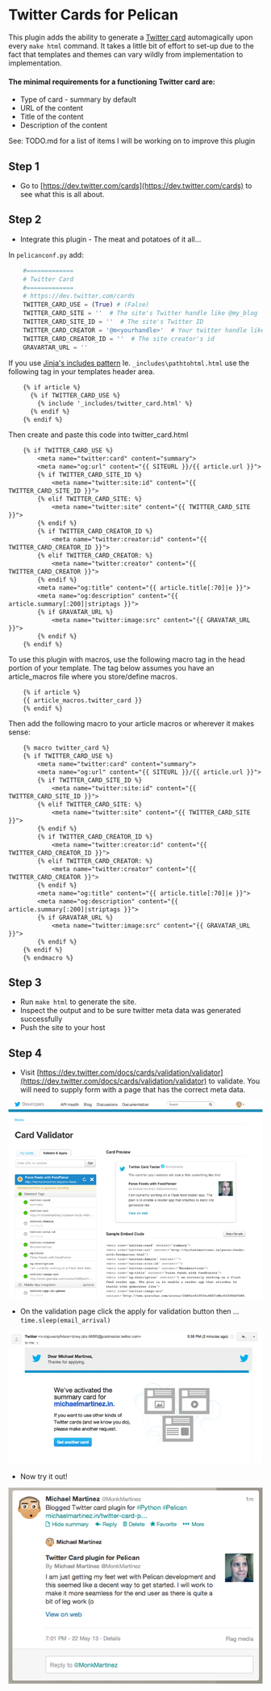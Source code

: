 # Twitter Cards for Pelican #

This plugin adds the ability to generate a [Twitter card](https://dev.twitter.com/cards) automagically upon every `make html` command. It takes a little bit of effort to set-up due to the fact that templates and themes can
vary wildly from implementation to implementation.

#### The minimal requirements for a functioning Twitter card are: ####

* Type of card - summary by default
* URL of the content
* Title of the content
* Description of the content

See: TODO.md for a list of items I will be working on to improve this plugin

## Step 1 ##

* Go to [https://dev.twitter.com/cards](https://dev.twitter.com/cards) to see what this is all about.

## Step 2 ##

* Integrate this plugin - The meat and potatoes of it all...

In `pelicanconf.py` add:

```python
    #=============
    # Twitter Card
    #=============
    # https://dev.twitter.com/cards
    TWITTER_CARD_USE = (True) # (False)
    TWITTER_CARD_SITE = ''  # The site's Twitter handle like @my_blog
    TWITTER_CARD_SITE_ID = ''  # The site's Twitter ID
    TWITTER_CARD_CREATOR = '@m<yourhandle>'  # Your twitter handle like @monkmartinez
    TWITTER_CARD_CREATOR_ID = ''  # The site creator's id
    GRAVARTAR_URL = ''
```

If you use [Jinja's includes pattern](http://jinja.pocoo.org/docs/templates/#include) Ie. `_includes\pathtohtml.html` use the following tag in your templates header area.

```jinja
    {% if article %}
      {% if TWITTER_CARD_USE %}
        {% include '_includes/twitter_card.html' %}
      {% endif %}
    {% endif %}
```

Then create and paste this code into twitter_card.html

```jinja
    {% if TWITTER_CARD_USE %}
        <meta name="twitter:card" content="summary">
        <meta name="og:url" content="{{ SITEURL }}/{{ article.url }}">
        {% if TWITTER_CARD_SITE_ID %}
            <meta name="twitter:site:id" content="{{ TWITTER_CARD_SITE_ID }}">
        {% elif TWITTER_CARD_SITE: %}
            <meta name="twitter:site" content="{{ TWITTER_CARD_SITE }}">
        {% endif %}
        {% if TWITTER_CARD_CREATOR_ID %}
            <meta name="twitter:creator:id" content="{{ TWITTER_CARD_CREATOR_ID }}">
        {% elif TWITTER_CARD_CREATOR: %}
            <meta name="twitter:creator" content="{{ TWITTER_CARD_CREATOR }}">
        {% endif %}
        <meta name="og:title" content="{{ article.title[:70]|e }}">
        <meta name="og:description" content="{{ article.summary[:200]|striptags }}">
        {% if GRAVATAR_URL %}
            <meta name="twitter:image:src" content="{{ GRAVATAR_URL }}">
        {% endif %}
    {% endif %}
```

To use this plugin with macros, use the following macro tag in the head portion of your template. The tag below assumes
you have an article_macros file where you store/define macros.

```jinja
    {% if article %}
    {{ article_macros.twitter_card }}
    {% endif %}
```

Then add the following macro to your article macros or wherever it makes sense:

```jinja
    {% macro twitter_card %}
    {% if TWITTER_CARD_USE %}
        <meta name="twitter:card" content="summary">
        <meta name="og:url" content="{{ SITEURL }}/{{ article.url }}">
        {% if TWITTER_CARD_SITE_ID %}
            <meta name="twitter:site:id" content="{{ TWITTER_CARD_SITE_ID }}">
        {% elif TWITTER_CARD_SITE: %}
            <meta name="twitter:site" content="{{ TWITTER_CARD_SITE }}">
        {% endif %}
        {% if TWITTER_CARD_CREATOR_ID %}
            <meta name="twitter:creator:id" content="{{ TWITTER_CARD_CREATOR_ID }}">
        {% elif TWITTER_CARD_CREATOR: %}
            <meta name="twitter:creator" content="{{ TWITTER_CARD_CREATOR }}">
        {% endif %}
        <meta name="og:title" content="{{ article.title[:70]|e }}">
        <meta name="og:description" content="{{ article.summary[:200]|striptags }}">
        {% if GRAVATAR_URL %}
            <meta name="twitter:image:src" content="{{ GRAVATAR_URL }}">
        {% endif %}
    {% endif %}
    {% endmacro %}
```

## Step 3 ##

* Run `make html` to generate the site.
* Inspect the output and to be sure twitter meta data was generated successfully
* Push the site to your host


## Step 4 ##

* Visit [https://dev.twitter.com/docs/cards/validation/validator](https://dev.twitter.com/docs/cards/validation/validator) to validate. You will need to supply form with a page that has the correct meta data.

![Alt Validator tool](/screenshots/validator.png)

* On the validation page click the apply for validation button then ... `time.sleep(email_arrival)`

![Alt Validator tool](/screenshots/approved.png)

* Now try it out!

![Alt Validator tool](/screenshots/inuse.png)







